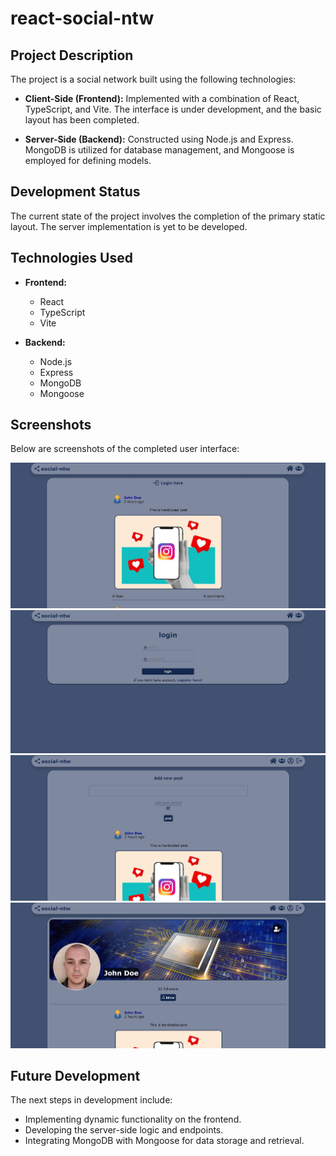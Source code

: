 # react-social-ntw
## Project Description

The project is a social network built using the following technologies:

- **Client-Side (Frontend):** Implemented with a combination of React, TypeScript, and Vite. The interface is under development, and the basic layout has been completed.

- **Server-Side (Backend):** Constructed using Node.js and Express. MongoDB is utilized for database management, and Mongoose is employed for defining models.

## Development Status

The current state of the project involves the completion of the primary static layout. The server implementation is yet to be developed.

## Technologies Used

- **Frontend:**
  - React
  - TypeScript
  - Vite

- **Backend:**
  - Node.js
  - Express
  - MongoDB
  - Mongoose

## Screenshots

Below are screenshots of the completed user interface:

![home](readmeAssets/homeNotLogged.JPG)
![login](readmeAssets/login.JPG)
![home](readmeAssets/homeLogged.JPG)
![profile](readmeAssets/profile.JPG)

## Future Development

The next steps in development include:

- Implementing dynamic functionality on the frontend.
- Developing the server-side logic and endpoints.
- Integrating MongoDB with Mongoose for data storage and retrieval.